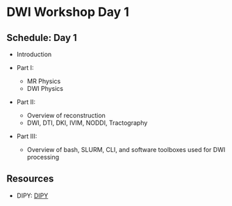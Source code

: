 # DWI Workshop Day 1

## Schedule: Day 1 

* Introduction 

* Part I: 
	* MR Physics 
	* DWI Physics 

* Part II:
	* Overview of reconstruction
	* DWI, DTI, DKI, IVIM, NODDI, Tractography

* Part III: 
	* Overview of bash, SLURM, CLI, and software toolboxes used for DWI processing
	

## Resources 

* DIPY: [DIPY](https://dipy.org)
